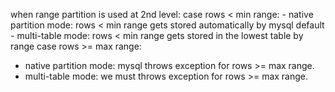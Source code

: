 when range partition is used at 2nd level:
case rows < min range: 
    - native partition mode: rows < min range gets stored automatically by mysql default
    - multi-table mode: rows < min range gets stored in the lowest table by range
case rows >= max range:
- native partition mode: mysql throws exception for rows >= max range.
- multi-table mode: we must throws exception for rows >= max range.
